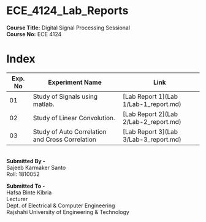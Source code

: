 # ECE_4124_Lab_Reports

**Course Title:** Digital Signal Processing Sessional \
**Course No:**  ECE 4124

# Index

| Exp. No | Experiment Name | Link |
| --- | ---- | --- |
| 01 | Study of Signals using matlab. | [Lab Report 1](Lab 1/Lab-1_report.md) |
| 02 | Study of Linear Convolution. | [Lab Report 2](Lab 2/Lab-2_report.md) |
| 03 | Study of Auto Correlation and Cross Correlation | [Lab Report 3](Lab 3/Lab-3_report.md) |


\
**Submitted By -**\
Sajeeb Karmaker Santo \
Roll: 1810052

**Submitted To -** \
Hafsa Binte Kibria \
Lecturer \
Dept. of Electrical & Computer Engineering\
Rajshahi University of Engineering & Technology
